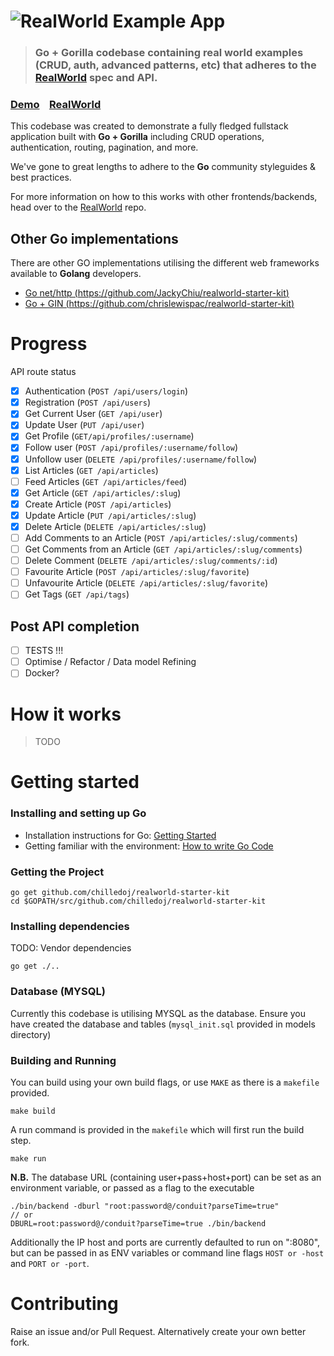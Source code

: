 # ![RealWorld Example App](logo.png)

> ### Go + Gorilla codebase containing real world examples (CRUD, auth, advanced patterns, etc) that adheres to the [RealWorld](https://github.com/gothinkster/realworld-example-apps) spec and API.


### [Demo]()&nbsp;&nbsp;&nbsp;&nbsp;[RealWorld](https://github.com/gothinkster/realworld)


This codebase was created to demonstrate a fully fledged fullstack application built with **Go + Gorilla** including CRUD operations, authentication, routing, pagination, and more.

We've gone to great lengths to adhere to the **Go** community styleguides & best practices.

For more information on how to this works with other frontends/backends, head over to the [RealWorld](https://github.com/gothinkster/realworld) repo.

## Other Go implementations
There are other GO implementations utilising the different web frameworks available to **Golang** developers.
+ [Go net/http (https://github.com/JackyChiu/realworld-starter-kit)](https://github.com/JackyChiu/realworld-starter-kit)
+ [Go + GIN (https://github.com/chrislewispac/realworld-starter-kit)](https://github.com/chrislewispac/realworld-starter-kit)

# Progress
API route status
- [x] Authentication (`POST /api/users/login`)
- [x] Registration (`POST /api/users`)
- [x] Get Current User (`GET /api/user`)
- [x] Update User (`PUT /api/user`)
- [x] Get Profile (`GET/api/profiles/:username`)
- [x] Follow user (`POST /api/profiles/:username/follow`)
- [x] Unfollow user (`DELETE /api/profiles/:username/follow`)
- [x] List Articles (`GET /api/articles`)
- [ ] Feed Articles (`GET /api/articles/feed`)
- [x] Get Article (`GET /api/articles/:slug`)
- [x] Create Article (`POST /api/articles`)
- [x] Update Article (`PUT /api/articles/:slug`)
- [x] Delete Article (`DELETE /api/articles/:slug`)
- [ ] Add Comments to an Article (`POST /api/articles/:slug/comments`)
- [ ] Get Comments from an Article (`GET /api/articles/:slug/comments`)
- [ ] Delete Comment (`DELETE /api/articles/:slug/comments/:id`)
- [ ] Favourite Article (`POST /api/articles/:slug/favorite`)
- [ ] Unfavourite Article (`DELETE /api/articles/:slug/favorite`)
- [ ] Get Tags (`GET /api/tags`)

## Post API completion
- [ ] TESTS !!!
- [ ] Optimise / Refactor / Data model Refining
- [ ] Docker?

# How it works

> TODO

# Getting started

### Installing and setting up Go
- Installation instructions for Go: [Getting Started](https://golang.org/doc/install)
- Getting familiar with the environment: [How to write Go Code](https://golang.org/doc/code.html)

### Getting the Project
```
go get github.com/chilledoj/realworld-starter-kit
cd $GOPATH/src/github.com/chilledoj/realworld-starter-kit
```

### Installing dependencies
TODO: Vendor dependencies
```
go get ./..
```

### Database (MYSQL)
Currently this codebase is utilising MYSQL as the database. Ensure you have created the database and tables (``mysql_init.sql``  provided in models directory)

### Building and Running
You can build using your own build flags, or use ``MAKE`` as there is a ``makefile`` provided.
```
make build
```
A run command is provided in the ``makefile`` which will first run the build step.
```
make run
```
**N.B.** The database URL (containing user+pass+host+port) can be set as an environment variable, or passed as a flag to the executable
```
./bin/backend -dburl "root:password@/conduit?parseTime=true"
// or
DBURL=root:password@/conduit?parseTime=true ./bin/backend
```

Additionally the IP host and ports are currently defaulted to run on ":8080", but can be passed in as ENV variables or command line flags ``HOST or -host`` and ``PORT or -port``.

# Contributing
Raise an issue and/or Pull Request. Alternatively create your own better fork.
